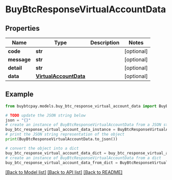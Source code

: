 # BuyBtcResponseVirtualAccountData


## Properties

Name | Type | Description | Notes
------------ | ------------- | ------------- | -------------
**code** | **str** |  | [optional] 
**message** | **str** |  | [optional] 
**detail** | **str** |  | [optional] 
**data** | [**VirtualAccountData**](VirtualAccountData.md) |  | [optional] 

## Example

```python
from buybtcpay.models.buy_btc_response_virtual_account_data import BuyBtcResponseVirtualAccountData

# TODO update the JSON string below
json = "{}"
# create an instance of BuyBtcResponseVirtualAccountData from a JSON string
buy_btc_response_virtual_account_data_instance = BuyBtcResponseVirtualAccountData.from_json(json)
# print the JSON string representation of the object
print(BuyBtcResponseVirtualAccountData.to_json())

# convert the object into a dict
buy_btc_response_virtual_account_data_dict = buy_btc_response_virtual_account_data_instance.to_dict()
# create an instance of BuyBtcResponseVirtualAccountData from a dict
buy_btc_response_virtual_account_data_from_dict = BuyBtcResponseVirtualAccountData.from_dict(buy_btc_response_virtual_account_data_dict)
```
[[Back to Model list]](../README.md#documentation-for-models) [[Back to API list]](../README.md#documentation-for-api-endpoints) [[Back to README]](../README.md)


